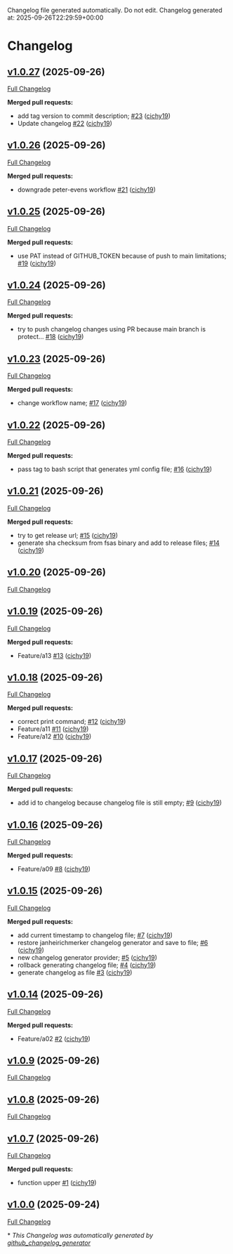 Changelog file generated automatically. Do not edit.
Changelog generated at: 2025-09-26T22:29:59+00:00
# Changelog

## [v1.0.27](https://github.com/cichy19/gotestworkflow/tree/v1.0.27) (2025-09-26)

[Full Changelog](https://github.com/cichy19/gotestworkflow/compare/v1.0.26...v1.0.27)

**Merged pull requests:**

- add tag version to commit description; [\#23](https://github.com/cichy19/gotestworkflow/pull/23) ([cichy19](https://github.com/cichy19))
- Update changelog [\#22](https://github.com/cichy19/gotestworkflow/pull/22) ([cichy19](https://github.com/cichy19))

## [v1.0.26](https://github.com/cichy19/gotestworkflow/tree/v1.0.26) (2025-09-26)

[Full Changelog](https://github.com/cichy19/gotestworkflow/compare/v1.0.25...v1.0.26)

**Merged pull requests:**

- downgrade peter-evens workflow [\#21](https://github.com/cichy19/gotestworkflow/pull/21) ([cichy19](https://github.com/cichy19))

## [v1.0.25](https://github.com/cichy19/gotestworkflow/tree/v1.0.25) (2025-09-26)

[Full Changelog](https://github.com/cichy19/gotestworkflow/compare/v1.0.24...v1.0.25)

**Merged pull requests:**

- use PAT instead of GITHUB\_TOKEN because of push to main limitations; [\#19](https://github.com/cichy19/gotestworkflow/pull/19) ([cichy19](https://github.com/cichy19))

## [v1.0.24](https://github.com/cichy19/gotestworkflow/tree/v1.0.24) (2025-09-26)

[Full Changelog](https://github.com/cichy19/gotestworkflow/compare/v1.0.23...v1.0.24)

**Merged pull requests:**

- try to push changelog changes using PR because main branch is protect… [\#18](https://github.com/cichy19/gotestworkflow/pull/18) ([cichy19](https://github.com/cichy19))

## [v1.0.23](https://github.com/cichy19/gotestworkflow/tree/v1.0.23) (2025-09-26)

[Full Changelog](https://github.com/cichy19/gotestworkflow/compare/v1.0.22...v1.0.23)

**Merged pull requests:**

- change workflow name; [\#17](https://github.com/cichy19/gotestworkflow/pull/17) ([cichy19](https://github.com/cichy19))

## [v1.0.22](https://github.com/cichy19/gotestworkflow/tree/v1.0.22) (2025-09-26)

[Full Changelog](https://github.com/cichy19/gotestworkflow/compare/v1.0.21...v1.0.22)

**Merged pull requests:**

- pass tag to bash script that generates yml config file; [\#16](https://github.com/cichy19/gotestworkflow/pull/16) ([cichy19](https://github.com/cichy19))

## [v1.0.21](https://github.com/cichy19/gotestworkflow/tree/v1.0.21) (2025-09-26)

[Full Changelog](https://github.com/cichy19/gotestworkflow/compare/v1.0.20...v1.0.21)

**Merged pull requests:**

- try to get release url; [\#15](https://github.com/cichy19/gotestworkflow/pull/15) ([cichy19](https://github.com/cichy19))
- generate sha checksum from fsas binary and add to release files; [\#14](https://github.com/cichy19/gotestworkflow/pull/14) ([cichy19](https://github.com/cichy19))

## [v1.0.20](https://github.com/cichy19/gotestworkflow/tree/v1.0.20) (2025-09-26)

[Full Changelog](https://github.com/cichy19/gotestworkflow/compare/v1.0.19...v1.0.20)

## [v1.0.19](https://github.com/cichy19/gotestworkflow/tree/v1.0.19) (2025-09-26)

[Full Changelog](https://github.com/cichy19/gotestworkflow/compare/v1.0.18...v1.0.19)

**Merged pull requests:**

- Feature/a13 [\#13](https://github.com/cichy19/gotestworkflow/pull/13) ([cichy19](https://github.com/cichy19))

## [v1.0.18](https://github.com/cichy19/gotestworkflow/tree/v1.0.18) (2025-09-26)

[Full Changelog](https://github.com/cichy19/gotestworkflow/compare/v1.0.17...v1.0.18)

**Merged pull requests:**

- correct print command; [\#12](https://github.com/cichy19/gotestworkflow/pull/12) ([cichy19](https://github.com/cichy19))
- Feature/a11 [\#11](https://github.com/cichy19/gotestworkflow/pull/11) ([cichy19](https://github.com/cichy19))
- Feature/a12 [\#10](https://github.com/cichy19/gotestworkflow/pull/10) ([cichy19](https://github.com/cichy19))

## [v1.0.17](https://github.com/cichy19/gotestworkflow/tree/v1.0.17) (2025-09-26)

[Full Changelog](https://github.com/cichy19/gotestworkflow/compare/v1.0.16...v1.0.17)

**Merged pull requests:**

- add id to changelog because changelog file is still empty; [\#9](https://github.com/cichy19/gotestworkflow/pull/9) ([cichy19](https://github.com/cichy19))

## [v1.0.16](https://github.com/cichy19/gotestworkflow/tree/v1.0.16) (2025-09-26)

[Full Changelog](https://github.com/cichy19/gotestworkflow/compare/v1.0.15...v1.0.16)

**Merged pull requests:**

- Feature/a09 [\#8](https://github.com/cichy19/gotestworkflow/pull/8) ([cichy19](https://github.com/cichy19))

## [v1.0.15](https://github.com/cichy19/gotestworkflow/tree/v1.0.15) (2025-09-26)

[Full Changelog](https://github.com/cichy19/gotestworkflow/compare/v1.0.14...v1.0.15)

**Merged pull requests:**

- add current timestamp to changelog file; [\#7](https://github.com/cichy19/gotestworkflow/pull/7) ([cichy19](https://github.com/cichy19))
- restore janheirichmerker changelog generator and save to file; [\#6](https://github.com/cichy19/gotestworkflow/pull/6) ([cichy19](https://github.com/cichy19))
- new changelog generator provider; [\#5](https://github.com/cichy19/gotestworkflow/pull/5) ([cichy19](https://github.com/cichy19))
- rollback generating changelog file; [\#4](https://github.com/cichy19/gotestworkflow/pull/4) ([cichy19](https://github.com/cichy19))
- generate changelog as file [\#3](https://github.com/cichy19/gotestworkflow/pull/3) ([cichy19](https://github.com/cichy19))

## [v1.0.14](https://github.com/cichy19/gotestworkflow/tree/v1.0.14) (2025-09-26)

[Full Changelog](https://github.com/cichy19/gotestworkflow/compare/v1.0.9...v1.0.14)

**Merged pull requests:**

- Feature/a02 [\#2](https://github.com/cichy19/gotestworkflow/pull/2) ([cichy19](https://github.com/cichy19))

## [v1.0.9](https://github.com/cichy19/gotestworkflow/tree/v1.0.9) (2025-09-26)

[Full Changelog](https://github.com/cichy19/gotestworkflow/compare/v1.0.8...v1.0.9)

## [v1.0.8](https://github.com/cichy19/gotestworkflow/tree/v1.0.8) (2025-09-26)

[Full Changelog](https://github.com/cichy19/gotestworkflow/compare/v1.0.7...v1.0.8)

## [v1.0.7](https://github.com/cichy19/gotestworkflow/tree/v1.0.7) (2025-09-26)

[Full Changelog](https://github.com/cichy19/gotestworkflow/compare/v1.0.0...v1.0.7)

**Merged pull requests:**

- function upper [\#1](https://github.com/cichy19/gotestworkflow/pull/1) ([cichy19](https://github.com/cichy19))

## [v1.0.0](https://github.com/cichy19/gotestworkflow/tree/v1.0.0) (2025-09-24)

[Full Changelog](https://github.com/cichy19/gotestworkflow/compare/06ea9dfb62a5f88aa6a1766592af75122cf44797...v1.0.0)



\* *This Changelog was automatically generated by [github_changelog_generator](https://github.com/github-changelog-generator/github-changelog-generator)*
